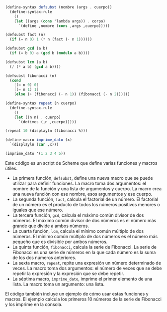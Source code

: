 ```scheme
(define-syntax defsubst (nombre (args . cuerpo))
  (define-syntax-rule
    ()
    (let ((args (cons 'lambda args)) . corpo)
      `(define ,nombre (cons ,args ,cuerpo)))))

(defsubst fact (n)
  (if (= n 0) 1 (* n (fact (- n 1))))))

(defsubst gcd (a b)
  (if (= b 0) a (gcd b (modulo a b))))

(defsubst lcm (a b)
  (/ (* a b) (gcd a b))))

(defsubst fibonacci (n)
  (cond
    [(= n 0) 0]
    [(= n 1) 1]
    [else (+ (fibonacci (- n 1)) (fibonacci (- n 2)))]))

(define-syntax repeat (n cuerpo)
  (define-syntax-rule
    ()
    (let ((n n) . cuerpo)
      `(dotimes (,n ,cuerpo)))))

(repeat 10 (displayln (fibonacci %)))

(define-macro imprime_dato (x)
  `(displayln (car ,x)))

(imprime_dato '(1 2 3 4 5))
```
Este código es un script de Scheme que define varias funciones y macros útiles.

* La primera función, `defsubst`, define una nueva macro que se puede utilizar para definir funciones. La macro toma dos argumentos: el nombre de la función y una lista de argumentos y cuerpo. La macro crea una nueva función con ese nombre, esos argumentos y ese cuerpo.
* La segunda función, `fact`, calcula el factorial de un número. El factorial de un número es el producto de todos los números positivos menores o iguales que ese número.
* La tercera función, `gcd`, calcula el máximo común divisor de dos números. El máximo común divisor de dos números es el número más grande que divide a ambos números.
* La cuarta función, `lcm`, calcula el mínimo común múltiplo de dos números. El mínimo común múltiplo de dos números es el número más pequeño que es divisible por ambos números.
* La quinta función, `fibonacci`, calcula la serie de Fibonacci. La serie de Fibonacci es una serie de números en la que cada número es la suma de los dos números anteriores.
* La sexta macro, `repeat`, repite una expresión un número determinado de veces. La macro toma dos argumentos: el número de veces que se debe repetir la expresión y la expresión que se debe repetir.
* La séptima macro, `imprime_dato`, imprime el primer elemento de una lista. La macro toma un argumento: una lista.

El código también incluye un ejemplo de cómo usar estas funciones y macros. El ejemplo calcula los primeros 10 números de la serie de Fibonacci y los imprime en la consola.